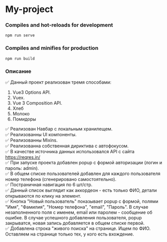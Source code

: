 # My-project

### Compiles and hot-reloads for development
```
npm run serve
```

### Compiles and minifies for production
```
npm run build
```

### Описание

:white_check_mark: Данный проект реализован тремя способами: <br>
1. Vue3 Options API. <br>
2. Vuex. <br>
3. Vue 3 Composition API. <br>
4. Хлеб
2. Молоко
3. Помидоры

:white_check_mark: Реализован Навбар с локальным хранилещем. <br>
:white_check_mark: Реализованны UI компоненты. <br>
:white_check_mark: Реализованны Mixins. <br>
:white_check_mark: Реализованна собственная дириктива с автофокусом. <br>
:white_check_mark: В качестве источника данных использовался API с сайта https://reqres.in/ <br>
:white_check_mark: При запуске проекта добавлен popup с формой авторизации (логин и пароль: admin). <br>
:white_check_mark: В общем списке пользователей добавлен для каждого пользователя номер телефона (сгенерировано самостоятельно). <br>
:white_check_mark: Постраничная навигация по 6 шт/стр. <br>
:white_check_mark: Данный список выглядит как аккордеон - есть только ФИО, детали открываются по клику на элемент. <br>
:white_check_mark: Кнопка "Новый пользователь" показывает popup с формой, полями "Имя", "Фамилия", "Номер телефона", "email", "Пароль". В случае незаполненного поля с именем, email или паролем - сообщение об ошибке. В случае успешного добавления пользователя, popup закрыватся, новая запись добавляется в общем списке первой. <br>
:white_check_mark: Добавлена строка "живого поиска" на странице. Ищем по ФИО. Оставляем на странице только тех, у кого есть вхождение.
